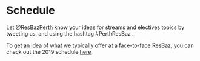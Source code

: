 # Schedule

Let [@ResBazPerth](https://twitter.com/ResBazPerth) know your ideas for streams and electives topics by tweeting us, and using the hashtag #PerthResBaz .

To get an idea of what we typically offer at a face-to-face ResBaz, you can check out the 2019 schedule [here](https://resbaz.github.io/resbaz2019/perth/#schedule).
